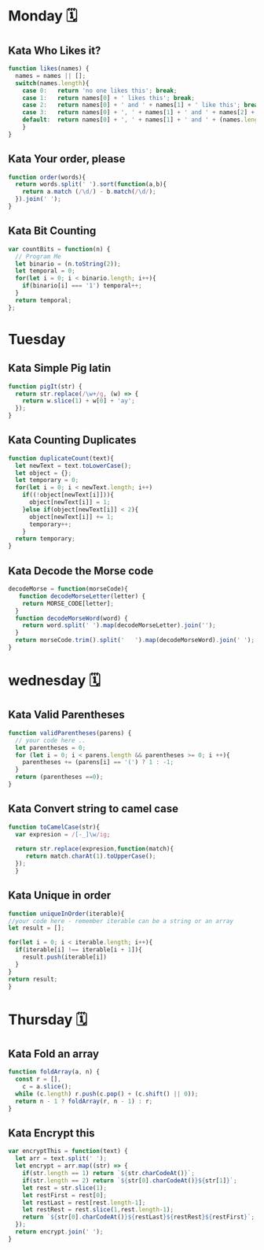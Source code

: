 # Monday 🗓️
## Kata Who Likes it?

```javascript
function likes(names) {
  names = names || [];
  switch(names.length){
    case 0:   return 'no one likes this'; break;
    case 1:   return names[0] + ' likes this'; break;
    case 2:   return names[0] + ' and ' + names[1] + ' like this'; break;
    case 3:   return names[0] + ', ' + names[1] + ' and ' + names[2] + ' like this'; break;
    default:  return names[0] + ', ' + names[1] + ' and ' + (names.length - 2) + ' others like this';
    }
}
```

## Kata Your order, please
```javascript
function order(words){
  return words.split(' ').sort(function(a,b){
    return a.match (/\d/) - b.match(/\d/);
  }).join(' ');
}
```

## Kata Bit Counting 
```javascript
var countBits = function(n) {
  // Program Me 
  let binario = (n.toString(2));
  let temporal = 0;
  for(let i = 0; i < binario.length; i++){
    if(binario[i] === '1') temporal++;
  }
  return temporal;
};
```

# Tuesday
## Kata Simple Pig latin 

```javascript
function pigIt(str) {
  return str.replace(/\w+/g, (w) => {
    return w.slice(1) + w[0] + 'ay';
  });
}
```

## Kata Counting Duplicates
```javascript
function duplicateCount(text){
  let newText = text.toLowerCase();
  let object = {};
  let temporary = 0;
  for(let i = 0; i < newText.length; i++)
    if((!object[newText[i]])){
      object[newText[i]] = 1;
    }else if(object[newText[i]] < 2){
      object[newText[i]] += 1;
      temporary++;
    }
  return temporary;
}
```

## Kata Decode the Morse code
```javascript
decodeMorse = function(morseCode){
   function decodeMorseLetter(letter) {
    return MORSE_CODE[letter];
  }
  function decodeMorseWord(word) {
    return word.split(' ').map(decodeMorseLetter).join('');
  }
  return morseCode.trim().split('   ').map(decodeMorseWord).join(' ');
}
```

# wednesday 🗓️
## Kata Valid Parentheses

```javascript
function validParentheses(parens) {
  // your code here ..
  let parentheses = 0;
  for (let i = 0; i < parens.length && parentheses >= 0; i ++){
    parentheses += (parens[i] == '(') ? 1 : -1;
  }
  return (parentheses ==0);
}
```

## Kata Convert string to camel case
```javascript
function toCamelCase(str){
  var expresion = /[-_]\w/ig;
  
  return str.replace(expresion,function(match){
     return match.charAt(1).toUpperCase();
  });
  }
  ```
  ## Kata Unique in order
  
  ```javascript
  function uniqueInOrder(iterable){
  //your code here - remember iterable can be a string or an array
  let result = [];
  
  for(let i = 0; i < iterable.length; i++){
    if(iterable[i] !== iterable[i + 1]){
      result.push(iterable[i])
    }
  }
  return result;
}
```
# Thursday 🗓️
## Kata Fold an array 

```javascript
function foldArray(a, n) {
  const r = [],
    c = a.slice();
  while (c.length) r.push(c.pop() + (c.shift() || 0));
  return n - 1 ? foldArray(r, n - 1) : r;
}
```
## Kata Encrypt this

```javascript
var encryptThis = function(text) {
  let arr = text.split(' ');
  let encrypt = arr.map((str) => {
    if(str.length == 1) return `${str.charCodeAt()}`;
    if(str.length == 2) return `${str[0].charCodeAt()}${str[1]}`;
    let rest = str.slice(1);
    let restFirst = rest[0];
    let restLast = rest[rest.length-1];
    let restRest = rest.slice(1,rest.length-1);
    return `${str[0].charCodeAt()}${restLast}${restRest}${restFirst}`;
  });
  return encrypt.join(' ');
}
```

  








